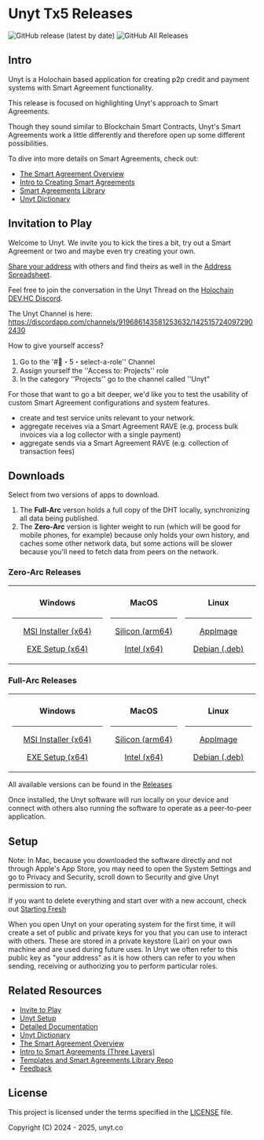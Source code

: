 # Unyt Tx5 Releases

![GitHub release (latest by date)](https://img.shields.io/github/v/release/unytco/unyt-sandbox-tx5?style=for-the-badge)
![GitHub All Releases](https://img.shields.io/github/downloads/unytco/unyt-sandbox-tx5/total?style=for-the-badge)


## Intro

Unyt is a Holochain based application for creating p2p credit and payment systems with Smart Agreement functionality.

This release is focused on highlighting Unyt's approach to Smart Agreements.

Though they sound similar to Blockchain Smart Contracts, Unyt's Smart Agreements work a little differently and therefore open up some different possibilities.

To dive into more details on Smart Agreements, check out:
- [The Smart Agreement Overview](./5_0_Smart_Agreement_Release.md)
- [Intro to Creating Smart Agreements](./4_1_intro_to_smart_agreements.md)
- [Smart Agreements Library](https://github.com/unytco/smart_agreement_library)
- [Unyt Dictionary](./4_2_unyt-dictionary.md)


## Invitation to Play

Welcome to Unyt. We invite you to kick the tires a bit, try out a Smart Agreement or two and maybe even try creating your own.

[Share your address](https://forms.gle/sbCFUuv8sGyYhnc97) with others and find theirs as well in the [Address Spreadsheet](https://docs.google.com/spreadsheets/d/1gusOPtLVpT2RCDP7DRhVX39OEE-XAv26pnkPrwZbqzM/edit?gid=2043153663#gid=2043153663).

Feel free to join the conversation in the Unyt Thread on the [Holochain DEV.HC Discord](https://discord.com/invite/k55DS5dmPH).

The Unyt Channel is here:
https://discordapp.com/channels/919686143581253632/1425157240972902430

How to give yourself access? 
1. Go to the '#👤・5・select-a-role'' Channel
2. Assign yourself the ''Access to: Projects'' role 
3. In the category ''Projects'' go to the channel called ''Unyt"

For those that want to go a bit deeper, we'd like you to test the usability of custom Smart Agreement configurations and system features.

* create and test service units relevant to your network.
* aggregate receives via a Smart Agreement RAVE (e.g. process bulk invoices via a log collector with a single payment)
* aggregate sends via a Smart Agreement RAVE (e.g. collection of transaction fees)


## Downloads 

Select from two versions of apps to download. 
1. The **Full-Arc** verson holds a full copy of the DHT locally, synchronizing all data being published. 
2. The **Zero-Arc** version is lighter weight to run (which will be good for mobile phones, for example) because only holds your own history, and caches some other network data, but some actions will be slower because you'll need to fetch data from peers on the network.

### Zero-Arc Releases

<div align="center">

<table>
<tr>
<td width="33%" align="center">

#### **Windows**

---

[MSI Installer (x64)](https://github.com/unytco/unyt-sandbox-tx5/releases/download/v0.40.0/Unyt-tx5_zero-arc_0.40.0_x64_windows.msi)

[EXE Setup (x64)](https://github.com/unytco/unyt-sandbox-tx5/releases/download/v0.40.0/Unyt-tx5_zero-arc_0.40.0_x64_windows.exe)

</td>
<td width="25%" align="center">

#### **MacOS**

---

[Silicon (arm64)](https://github.com/unytco/unyt-sandbox-tx5/releases/download/v0.40.0/Unyt-tx5_zero-arc_0.40.0_aarch64_darwin.dmg)

[Intel (x64)](https://github.com/unytco/unyt-sandbox-tx5/releases/download/v0.40.0/Unyt-tx5_zero-arc_0.40.0_x64_darwin.dmg)

</td>
<td width="25%" align="center">

#### **Linux**

---

[AppImage](https://github.com/unytco/unyt-sandbox-tx5/releases/download/v0.40.0/Unyt-tx5_zero-arc_0.40.0_amd64_linux.AppImage)

[Debian (.deb)](https://github.com/unytco/unyt-sandbox-tx5/releases/download/v0.40.0/Unyt-tx5_zero-arc_0.40.0_amd64_linux.deb)

</td>
<!-- 
<td width="25%" align="center">

#### **Android**

---

[APK](https://github.com/unytco/unyt-sandbox-tx5/releases/download/v0.0.1/app-universal-release.apk)

[AAB Bundle](https://github.com/unytco/unyt-sandbox-tx5/releases/download/v0.0.1/app-universal-release.aab)

</td> 
-->
</tr>
</table>

</div>

### Full-Arc Releases

<div align="center">

<table>
<tr>
<td width="33%" align="center">

#### **Windows**

---

[MSI Installer (x64)](https://github.com/unytco/unyt-sandbox-tx5/releases/download/v0.40.0/Unyt-tx5_0.40.0_x64_windows.msi)

[EXE Setup (x64)](https://github.com/unytco/unyt-sandbox-tx5/releases/download/v0.40.0/Unyt-tx5_0.40.0_x64_windows.exe)

</td>
<td width="25%" align="center">

#### **MacOS**

---

[Silicon (arm64)](https://github.com/unytco/unyt-sandbox-tx5/releases/download/v0.40.0/Unyt-tx5_0.40.0_aarch64_darwin.dmg)

[Intel (x64)](https://github.com/unytco/unyt-sandbox-tx5/releases/download/v0.40.0/Unyt-tx5_0.40.0_x64_darwin.dmg)

</td>
<td width="25%" align="center">

#### **Linux**

---

[AppImage](https://github.com/unytco/unyt-sandbox-tx5/releases/download/v0.40.0/Unyt-tx5_0.40.0_amd64_linux.AppImage)

[Debian (.deb)](https://github.com/unytco/unyt-sandbox-tx5/releases/download/v0.40.0/Unyt-tx5_0.40.0_amd64_linux.deb)

</tr>
</table>
</div>

All available versions can be found in the [Releases](https://github.com/unytco/unyt-sandbox-tx5/releases/)

Once installed, the Unyt software will run locally on your device and connect with others also running the software to operate as a peer-to-peer application.

## Setup

Note: In Mac, because you downloaded the software directly and not through Apple's App Store, you may need to open the System Settings and go to Privacy and Security, scroll down to Security and give Unyt permission to run.

If you want to delete everything and start over with a new account, check out [Starting Fresh](./starting_fresh.md)


When you open Unyt on your operating system for the first time, it will create a set of public and private keys for you that you can use to interact with others. These are stored in a private keystore (Lair) on your own machine and are used during future uses. In Unyt we often refer to this public key as "your address" as it is how others can refer to you when sending, receiving or authorizing you to perform particular roles.

## Related Resources

- [Invite to Play](./1_0_invite.md)
- [Unyt Setup](./README.md)
- [Detailed Documentation](./5_0_phase_5_testing_details.md)
- [Unyt Dictionary](./4_2_unyt-dictionary.md)
- [The Smart Agreement Overview](./5_0_Smart_Agreement_Release.md)
- [Intro to Smart Agreements (Three Layers)](./4_1_intro_to_smart_agreements.md)
- [Templates and Smart Agreements Library Repo](https://github.com/unytco/smart_agreement_library)
- [Feedback](https://github.com/orgs/unytco/projects/5/views/1)


## License

This project is licensed under the terms specified in the [LICENSE](LICENSE) file.

Copyright (C) 2024 - 2025, unyt.co
